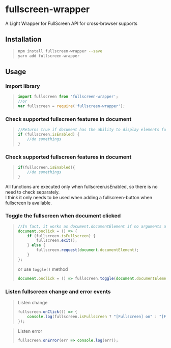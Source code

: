 # fullscreen-wrapper

A Light Wrapper for FullScreen API for cross-browser supports

## Installation

> ````sh  
> npm install fullscreen-wrapper --save  
> yarn add fullscreen-wrapper 
> ````  

## Usage

### Import library

> ````javascript 
> import fullscreen from 'fullscreen-wrapper';  
> //or  
> var fullscreen = require('fullscreen-wrapper');  
> ````  

### Check supported fullscreen features in document

> ````javascript
> //Returns true if document has the ability to display elements fullscreen and fullscreen is supported, or false otherwise.
> if (fullscreen.isEnabled) {
>     //do somethings
> }
> ````  

### Check supported fullscreen features in document

> ````javascript  
> if(fullscreen.isEnabled){  
>     //do somethings  
> }  
> ````  

All functions are executed only when fullscreen.isEnabled, so there is no need to check separately.  
I think it only needs to be used when adding a fullscreen-button when fullscreen is available.

### Toggle the fullscreen when document clicked

> ````javascript  
> //In fact, it works as document.documentElement if no arguments are given.  
> document.onclick = () => {  
>     if (fullscreen.isFullscreen) {  
>         fullscreen.exit();  
>     } else {  
>         fullscreen.request(document.documentElement);  
>     }  
> };  
> ````  
> or  use `toggle()` method
> ````javascript  
> document.onclick = () => fullscreen.toggle(document.documentElement);  
> ````  

### Listen fullscreen change and error events

> Listen change
> ````javascript  
> fullscreen.onClick(() => {  
>     console.log(fullscreen.isFullscreen ? "[Fullscreen] on" : "[Fullscreen] off");  
> });  
> ````  

> Listen error
> ````javascript  
> fullscreen.onError(err => console.log(err));  
> ````  
  